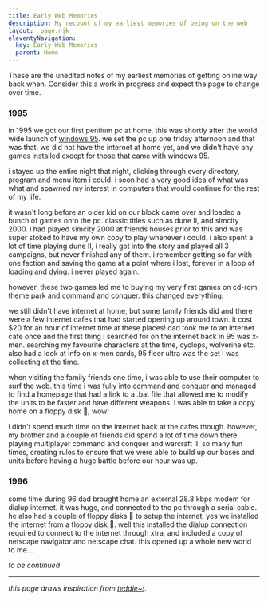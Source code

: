 ```yaml
---
title: Early Web Memories
description: My recount of my earliest memories of being on the web
layout: _page.njk
eleventyNavigation:
  key: Early Web Memories
  parent: Home
---
```


These are the unedited notes of my earliest memories of getting online way back when. Consider this a work in progress and expect the page to change over time.

### 1995

in 1995 we got our first pentium pc at home. this was shortly after the world wide launch of [windows 95](https://invidious.xyz/watch?v=W9Jn3GIwgCM). we set the pc up one friday afternoon and that was that. we did not have the internet at home yet, and we didn't have any games installed except for those that came with windows 95.

i stayed up the entire night that night, clicking through every directory, program and menu item i could. i soon had a very good idea of what was what and spawned my interest in computers that would continue for the rest of my life.

it wasn't long before an older kid on our block came over and loaded a bunch of games onto the pc. classic titles such as dune II, and simcity 2000. i had played simcity 2000 at friends houses prior to this and was super stoked to have my own copy to play whenever i could. i also spent a lot of time playing dune II, i really got into the story and played all 3 campaigns, but never finished any of them. i remember getting so far with one faction and saving the game at a point where i lost, forever in a loop of loading and dying. i never played again.

however, these two games led me to buying my very first games on cd-rom; theme park and command and conquer. this changed everything.

we still didn't have internet at home, but some family friends did and there were a few internet cafes that had started opening up around town. it cost $20 for an hour of internet time at these places! dad took me to an internet cafe once and the first thing i searched for on the internet back in 95 was x-men. searching my favourite characters at the time, cyclops, wolverine etc. also had a look at info on x-men cards, 95 fleer ultra was the set i was collecting at the time.

when visiting the family friends one time, i was able to use their computer to surf the web. this time i was fully into command and conquer and managed to find a homepage that had a link to a .bat file that allowed me to modify the units to be faster and have different weapons. i was able to take a copy home on a floppy disk 💾, wow!

i didn't spend much time on the internet back at the cafes though. however, my brother and a couple of friends did spend a lot of time down there playing multiplayer command and conquer and warcraft II. so many fun times, creating rules to ensure that we were able to build up our bases and units before having a huge battle before our hour was up.

### 1996

some time during 96 dad brought home an external 28.8 kbps modem for dialup internet. it was huge, and connected to the pc through a serial cable. he also had a couple of floppy disks 💾 to setup the internet, yes we installed the internet from a floppy disk 💾. well this installed the dialup connection required to connect to the internet through xtra, and included a copy of netscape navigator and netscape chat. this opened up a whole new world to me...

_to be continued_

***

_this page draws inspiration from [teddie~!](https://teddybear-halo.neocities.org/internetintro.html)_.